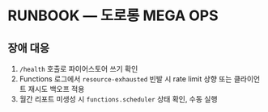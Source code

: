 # RUNBOOK — 도로롱 MEGA OPS
## 장애 대응
1) `/health` 호출로 파이어스토어 쓰기 확인
2) Functions 로그에서 `resource-exhausted` 빈발 시 rate limit 상향 또는 클라이언트 재시도 백오프 적용
3) 월간 리포트 미생성 시 `functions.scheduler` 상태 확인, 수동 실행